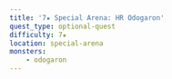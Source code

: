 ```yaml
---
title: '7★ Special Arena: HR Odogaron'
quest_type: optional-quest
difficulty: 7★
location: special-arena
monsters:
    - odogaron
---
```

